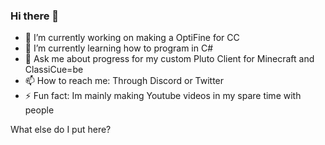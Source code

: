 ### Hi there 👋

- 🔭 I’m currently working on making a OptiFine for CC
- 🌱 I’m currently learning how to program in C#
- 💬 Ask me about progress for my custom Pluto Client for Minecraft and ClassiCue=be
- 📫 How to reach me: Through Discord or Twitter
- ⚡ Fun fact: Im mainly making Youtube videos in my spare time with people 



What else do I put here?
